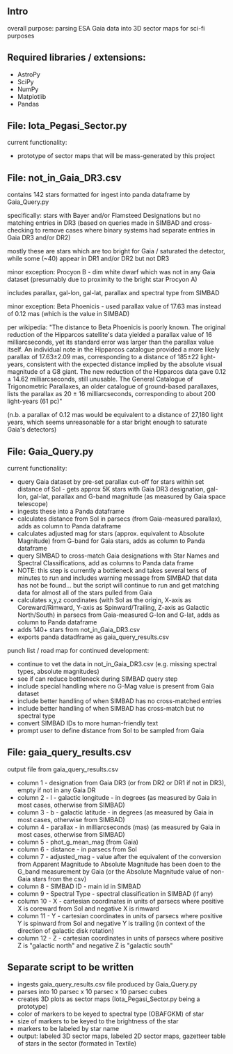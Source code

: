 ## Intro ##
overall purpose: parsing ESA Gaia data into 3D sector maps for sci-fi purposes

## Required libraries / extensions: ##
- AstroPy
- SciPy
- NumPy
- Matplotlib
- Pandas

## File: Iota_Pegasi_Sector.py ##

current functionality:
- prototype of sector maps that will be mass-generated by this project

## File: not_in_Gaia_DR3.csv ##

contains 142 stars formatted for ingest into panda dataframe by Gaia_Query.py

specifically: stars with Bayer and/or Flamsteed Designations but no matching entries in DR3 (based on queries made in SIMBAD and cross-checking to remove cases where binary systems had separate entries in Gaia DR3 and/or DR2)

mostly these are stars which are too bright for Gaia / saturated the detector, while some (~40) appear in DR1 and/or DR2 but not DR3

minor exception: Procyon B - dim white dwarf which was not in any Gaia dataset (presumably due to proximity to the bright star Procyon A)

includes parallax, gal-lon, gal-lat, parallax and spectral type from SIMBAD

minor exception: Beta Phoenicis - used parallax value of 17.63 mas instead of 0.12 mas (which is the value in SIMBAD)

per wikipedia: "The distance to Beta Phoenicis is poorly known. The original reduction of the Hipparcos satellite's data yielded a parallax value of 16 milliarcseconds, yet its standard error was larger than the parallax value itself. An individual note in the Hipparcos catalogue provided a more likely parallax of 17.63±2.09 mas, corresponding to a distance of 185±22 light-years, consistent with the expected distance implied by the absolute visual magnitude of a G8 giant. The new reduction of the Hipparcos data gave 0.12 ± 14.62 milliarcseconds, still unusable. The General Catalogue of Trigonometric Parallaxes, an older catalogue of ground-based parallaxes, lists the parallax as 20 ± 16 milliarcseconds, corresponding to about 200 light-years (61 pc)"

(n.b. a parallax of 0.12 mas would be equivalent to a distance of 27,180 light years, which seems unreasonable for a star bright enough to saturate Gaia's detectors)

## File: Gaia_Query.py ##

current functionality:
- query Gaia dataset by pre-set parallax cut-off for stars within set distance of Sol - gets approx 5K stars with Gaia DR3 designation, gal-lon, gal-lat, parallax and G-band magnitude (as measured by Gaia space telescope)
- ingests these into a Panda dataframe
- calculates distance from Sol in parsecs (from Gaia-measured parallax), adds as column to Panda dataframe
- calculates adjusted mag for stars (approx. equivalent to Absolute Magnitude) from G-band for Gaia stars, adds as column to Panda dataframe
- query SIMBAD to cross-match Gaia designations with Star Names and Spectral Classifications, add as columns to Panda data frame
- NOTE: this step is currently a bottleneck and takes several tens of minutes to run and includes warning message from SIMBAD that data has not be found... but the script will continue to run and get matching data for almost all of the stars pulled from Gaia
- calculates x,y,z coordinates (with Sol as the origin, X-axis as Coreward/Rimward, Y-axis as Spinward/Trailing, Z-axis as Galactic North/South) in parsecs from Gaia-measured G-lon and G-lat, adds as column to Panda dataframe
- adds 140+ stars from not_in_Gaia_DR3.csv
- exports panda datadframe as gaia_query_results.csv

punch list / road map for continued development:
- continue to vet the data in not_in_Gaia_DR3.csv (e.g. missing spectral types, absolute magnitudes)
- see if can reduce bottleneck during SIMBAD query step
- include special handling where no G-Mag value is present from Gaia dataset
- include better handling of when SIMBAD has no cross-matched entries
- include better handling of when SIMBAD has cross-match but no spectral type
- convert SIMBAD IDs to more human-friendly text
- prompt user to define distance from Sol to be sampled from Gaia

## File: gaia_query_results.csv ##
output file from gaia_query_results.csv
- column 1 - designation from Gaia DR3 (or from DR2 or DR1 if not in DR3), empty if not in any Gaia DR
- column 2 - l - galactic longitude - in degrees (as measured by Gaia in most cases, otherwise from SIMBAD)
- column 3 - b - galactic latitude - in degrees (as measured by Gaia in most cases, otherwise from SIMBAD)
- column 4 - parallax - in milliarcseconds (mas) (as measured by Gaia in most cases, otherwise from SIMBAD)
- column 5 - phot_g_mean_mag (from Gaia)
- column 6 - distance - in parsecs from Sol
- column 7 - adjusted_mag - value after the equivalent of the conversion from Apparent Magnitude to Absolute Magnitude has been doen to the G_band measurement by Gaia (or the Absolute Magnitude value of non-Gaia stars from the csv)
- column 8 - SIMBAD ID - main id in SIMBAD
- column 9 - Spectral Type - spectral classification in SIMBAD (if any)
- column 10 - X - cartesian coordinates in units of parsecs where positive X is coreward from Sol and negative X is rimward
- column 11 - Y - cartesian coordinates in units of parsecs where positive Y is spinward from Sol and negative Y is trailing (in context of the direction of galactic disk rotation)
- column 12 - Z - cartesian coordinates in units of parsecs where positive Z is "galactic north" and negative Z is "galactic south"
 
## Separate script to be written ##

- ingests gaia_query_results.csv file produced by Gaia_Query.py
- parses into 10 parsec x 10 parsec x 10 parsec cubes
- creates 3D plots as sector maps (Iota_Pegasi_Sector.py being a prototype)
- color of markers to be keyed to spectral type (OBAFGKM) of star
- size of markers to be keyed to the brightness of the star
- markers to be labeled by star name
- output: labeled 3D sector maps, labeled 2D sector maps, gazetteer table of stars in the sector (formated in Textile)